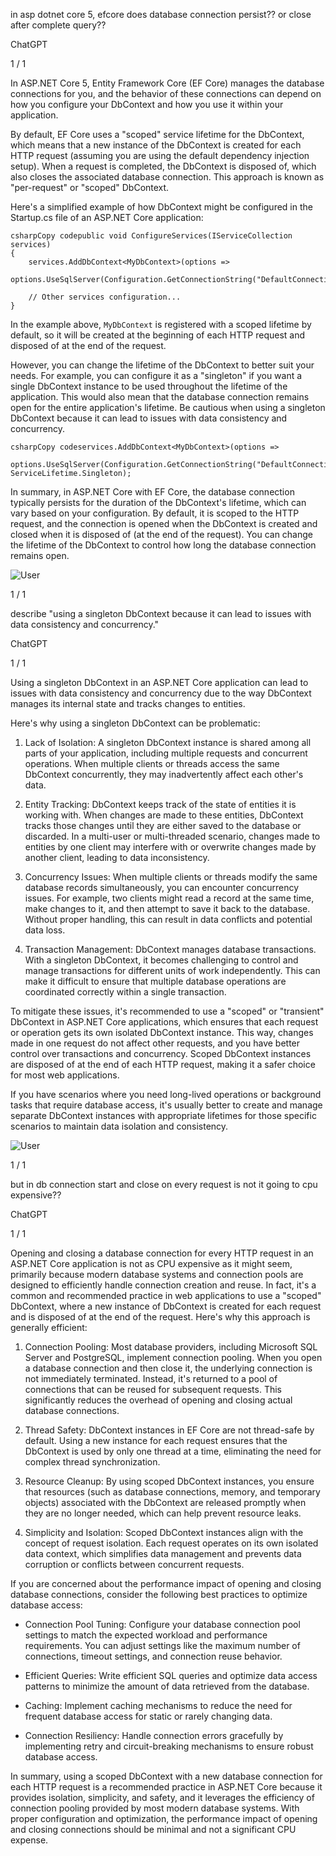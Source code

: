 in asp dotnet core 5, efcore does database connection persist?? or close after complete query??

ChatGPT

1 / 1

In ASP.NET Core 5, Entity Framework Core (EF Core) manages the database connections for you, and the behavior of these connections can depend on how you configure your DbContext and how you use it within your application.

By default, EF Core uses a "scoped" service lifetime for the DbContext, which means that a new instance of the DbContext is created for each HTTP request (assuming you are using the default dependency injection setup). When a request is completed, the DbContext is disposed of, which also closes the associated database connection. This approach is known as "per-request" or "scoped" DbContext.

Here's a simplified example of how DbContext might be configured in the Startup.cs file of an ASP.NET Core application:

```
csharpCopy codepublic void ConfigureServices(IServiceCollection services)
{
    services.AddDbContext<MyDbContext>(options =>
        options.UseSqlServer(Configuration.GetConnectionString("DefaultConnection")));
    
    // Other services configuration...
}

```

In the example above, `MyDbContext` is registered with a scoped lifetime by default, so it will be created at the beginning of each HTTP request and disposed of at the end of the request.

However, you can change the lifetime of the DbContext to better suit your needs. For example, you can configure it as a "singleton" if you want a single DbContext instance to be used throughout the lifetime of the application. This would also mean that the database connection remains open for the entire application's lifetime. Be cautious when using a singleton DbContext because it can lead to issues with data consistency and concurrency.

```
csharpCopy codeservices.AddDbContext<MyDbContext>(options =>
    options.UseSqlServer(Configuration.GetConnectionString("DefaultConnection")), ServiceLifetime.Singleton);

```

In summary, in ASP.NET Core with EF Core, the database connection typically persists for the duration of the DbContext's lifetime, which can vary based on your configuration. By default, it is scoped to the HTTP request, and the connection is opened when the DbContext is created and closed when it is disposed of (at the end of the request). You can change the lifetime of the DbContext to control how long the database connection remains open.

![User](https://chat.openai.com/_next/image?url=https%3A%2F%2Fs.gravatar.com%2Favatar%2F6410a7da45e2f3c8c33088bf17844d9b%3Fs%3D480%26r%3Dpg%26d%3Dhttps%253A%252F%252Fcdn.auth0.com%252Favatars%252Fmo.png&w=96&q=75)

1 / 1

describe "using a singleton DbContext because it can lead to issues with data consistency and concurrency."

ChatGPT

1 / 1

Using a singleton DbContext in an ASP.NET Core application can lead to issues with data consistency and concurrency due to the way DbContext manages its internal state and tracks changes to entities.

Here's why using a singleton DbContext can be problematic:

1.  Lack of Isolation: A singleton DbContext instance is shared among all parts of your application, including multiple requests and concurrent operations. When multiple clients or threads access the same DbContext concurrently, they may inadvertently affect each other's data.
    
2.  Entity Tracking: DbContext keeps track of the state of entities it is working with. When changes are made to these entities, DbContext tracks those changes until they are either saved to the database or discarded. In a multi-user or multi-threaded scenario, changes made to entities by one client may interfere with or overwrite changes made by another client, leading to data inconsistency.
    
3.  Concurrency Issues: When multiple clients or threads modify the same database records simultaneously, you can encounter concurrency issues. For example, two clients might read a record at the same time, make changes to it, and then attempt to save it back to the database. Without proper handling, this can result in data conflicts and potential data loss.
    
4.  Transaction Management: DbContext manages database transactions. With a singleton DbContext, it becomes challenging to control and manage transactions for different units of work independently. This can make it difficult to ensure that multiple database operations are coordinated correctly within a single transaction.
    

To mitigate these issues, it's recommended to use a "scoped" or "transient" DbContext in ASP.NET Core applications, which ensures that each request or operation gets its own isolated DbContext instance. This way, changes made in one request do not affect other requests, and you have better control over transactions and concurrency. Scoped DbContext instances are disposed of at the end of each HTTP request, making it a safer choice for most web applications.

If you have scenarios where you need long-lived operations or background tasks that require database access, it's usually better to create and manage separate DbContext instances with appropriate lifetimes for those specific scenarios to maintain data isolation and consistency.

![User](https://chat.openai.com/_next/image?url=https%3A%2F%2Fs.gravatar.com%2Favatar%2F6410a7da45e2f3c8c33088bf17844d9b%3Fs%3D480%26r%3Dpg%26d%3Dhttps%253A%252F%252Fcdn.auth0.com%252Favatars%252Fmo.png&w=96&q=75)

1 / 1

but in db connection start and close on every request is not it going to cpu expensive??

ChatGPT

1 / 1

Opening and closing a database connection for every HTTP request in an ASP.NET Core application is not as CPU expensive as it might seem, primarily because modern database systems and connection pools are designed to efficiently handle connection creation and reuse. In fact, it's a common and recommended practice in web applications to use a "scoped" DbContext, where a new instance of DbContext is created for each request and is disposed of at the end of the request. Here's why this approach is generally efficient:

1.  Connection Pooling: Most database providers, including Microsoft SQL Server and PostgreSQL, implement connection pooling. When you open a database connection and then close it, the underlying connection is not immediately terminated. Instead, it's returned to a pool of connections that can be reused for subsequent requests. This significantly reduces the overhead of opening and closing actual database connections.
    
2.  Thread Safety: DbContext instances in EF Core are not thread-safe by default. Using a new instance for each request ensures that the DbContext is used by only one thread at a time, eliminating the need for complex thread synchronization.
    
3.  Resource Cleanup: By using scoped DbContext instances, you ensure that resources (such as database connections, memory, and temporary objects) associated with the DbContext are released promptly when they are no longer needed, which can help prevent resource leaks.
    
4.  Simplicity and Isolation: Scoped DbContext instances align with the concept of request isolation. Each request operates on its own isolated data context, which simplifies data management and prevents data corruption or conflicts between concurrent requests.
    

If you are concerned about the performance impact of opening and closing database connections, consider the following best practices to optimize database access:

-   Connection Pool Tuning: Configure your database connection pool settings to match the expected workload and performance requirements. You can adjust settings like the maximum number of connections, timeout settings, and connection reuse behavior.
    
-   Efficient Queries: Write efficient SQL queries and optimize data access patterns to minimize the amount of data retrieved from the database.
    
-   Caching: Implement caching mechanisms to reduce the need for frequent database access for static or rarely changing data.
    
-   Connection Resiliency: Handle connection errors gracefully by implementing retry and circuit-breaking mechanisms to ensure robust database access.
    

In summary, using a scoped DbContext with a new database connection for each HTTP request is a recommended practice in ASP.NET Core because it provides isolation, simplicity, and safety, and it leverages the efficiency of connection pooling provided by most modern database systems. With proper configuration and optimization, the performance impact of opening and closing connections should be minimal and not a significant CPU expense.
